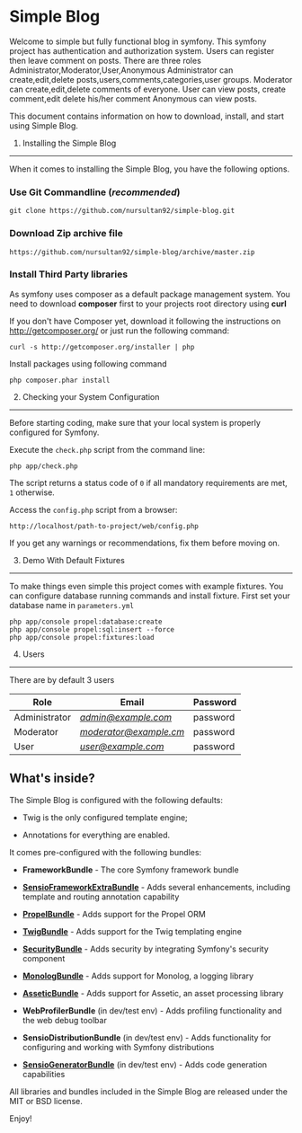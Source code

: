 Simple Blog
========================

Welcome to simple but fully functional blog in symfony. This symfony project
has authentication and authorization system. Users can register then leave comment on posts.
There are three roles Administrator,Moderator,User,Anonymous
Administrator can create,edit,delete posts,users,comments,categories,user groups.
Moderator can create,edit,delete comments of everyone.
User can view posts, create comment,edit delete his/her comment
Anonymous can view posts.

This document contains information on how to download, install, and start
using Simple Blog.

1) Installing the Simple Blog
----------------------------------

When it comes to installing the Simple Blog, you have the
following options.

### Use Git Commandline (*recommended*)

    git clone https://github.com/nursultan92/simple-blog.git

### Download Zip archive file

    https://github.com/nursultan92/simple-blog/archive/master.zip

### Install Third Party libraries

As symfony uses composer as a default package management system. You need to
download **composer** first to your projects root directory using **curl**

If you don't have Composer yet, download it following the instructions on
http://getcomposer.org/ or just run the following command:

    curl -s http://getcomposer.org/installer | php

Install packages using following command

    php composer.phar install

2) Checking your System Configuration
-------------------------------------

Before starting coding, make sure that your local system is properly
configured for Symfony.

Execute the `check.php` script from the command line:

    php app/check.php

The script returns a status code of `0` if all mandatory requirements are met,
`1` otherwise.

Access the `config.php` script from a browser:

    http://localhost/path-to-project/web/config.php

If you get any warnings or recommendations, fix them before moving on.


3) Demo With Default Fixtures
-----------------------------

To make things even simple this project comes with example fixtures. You can configure
database running commands and install fixture.
First set your database name in `parameters.yml`

    php app/console propel:database:create
    php app/console propel:sql:insert --force
    php app/console propel:fixtures:load

4) Users
---------
There are by default 3 users

   Role | Email | Password
   -----|-------|---------
 Administrator | *admin@example.com*    | password
 Moderator     | *moderator@example.cm* | password
 User          | *user@example.com*     | password

What's inside?
---------------

The Simple Blog is configured with the following defaults:

  * Twig is the only configured template engine;

  * Annotations for everything are enabled.

It comes pre-configured with the following bundles:

  * **FrameworkBundle** - The core Symfony framework bundle

  * [**SensioFrameworkExtraBundle**][6] - Adds several enhancements, including
    template and routing annotation capability

  * [**PropelBundle**][7] - Adds support for the Propel ORM
  * [**TwigBundle**][8] - Adds support for the Twig templating engine

  * [**SecurityBundle**][9] - Adds security by integrating Symfony's security
    component

  * [**MonologBundle**][11] - Adds support for Monolog, a logging library

  * [**AsseticBundle**][12] - Adds support for Assetic, an asset processing
    library

  * **WebProfilerBundle** (in dev/test env) - Adds profiling functionality and
    the web debug toolbar

  * **SensioDistributionBundle** (in dev/test env) - Adds functionality for
    configuring and working with Symfony distributions

  * [**SensioGeneratorBundle**][13] (in dev/test env) - Adds code generation
    capabilities

All libraries and bundles included in the Simple Blog are
released under the MIT or BSD license.

Enjoy!

[1]:  http://symfony.com/doc/2.5/book/installation.html
[2]:  http://getcomposer.org/
[3]:  http://symfony.com/download
[4]:  http://symfony.com/doc/2.5/quick_tour/the_big_picture.html
[5]:  http://symfony.com/doc/2.5/index.html
[6]:  http://symfony.com/doc/2.5/bundles/SensioFrameworkExtraBundle/index.html
[7]:  https://github.com/propelorm/PropelBundle
[8]:  http://symfony.com/doc/2.5/book/templating.html
[9]:  http://symfony.com/doc/2.5/book/security.html
[11]: http://symfony.com/doc/2.5/cookbook/logging/monolog.html
[12]: http://symfony.com/doc/2.5/cookbook/assetic/asset_management.html
[13]: http://symfony.com/doc/2.5/bundles/SensioGeneratorBundle/index.html

